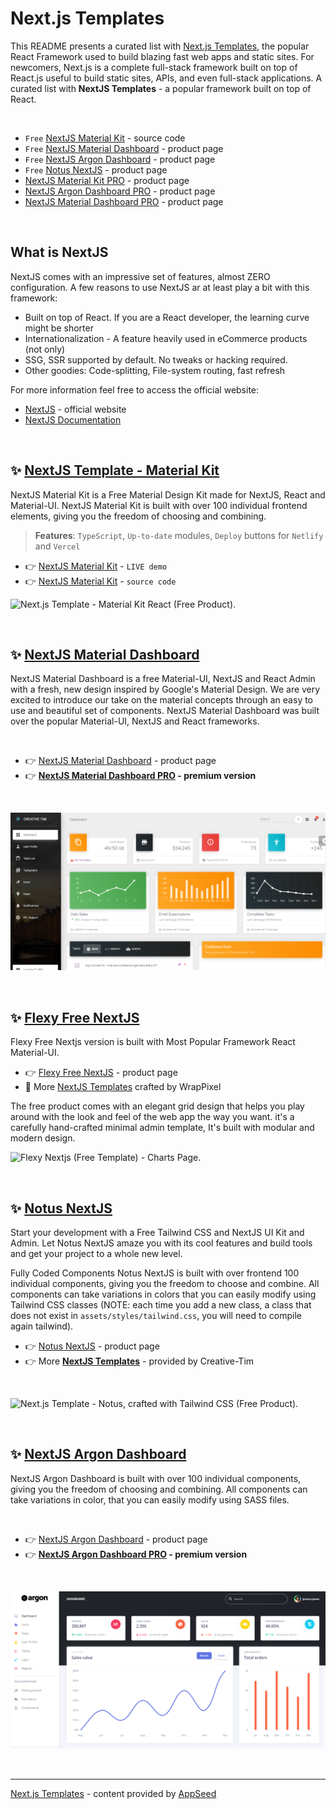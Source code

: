 # Next.js Templates

This README presents a curated list with [Next.js Templates](https://blog.appseed.us/next-js-templates-curated-list/), the popular React Framework used to build blazing fast web apps and static sites. For newcomers, Next.js is a complete full-stack framework built on top of React.js useful to build static sites, APIs, and even full-stack applications.   A curated list with **NextJS Templates** - a popular framework built on top of React. 

<br />

- `Free` [NextJS Material Kit](https://github.com/app-generator/nextjs-material-kit) - source code
- `Free` [NextJS Material Dashboard](http://bit.ly/2Ko0Mb8) - product page
- `Free` [NextJS Argon Dashboard](http://bit.ly/3mkzRKu) - product page
- `Free` [Notus NextJS](http://bit.ly/2Lyr9vn) - product page
- [NextJS Material Kit PRO](http://bit.ly/3nmCSeu) - product page
- [NextJS Argon Dashboard PRO](http://bit.ly/2LwP7Hj) - product page
- [NextJS Material Dashboard PRO](http://bit.ly/2INGVl0) - product page

<br />

## **What is NextJS**

NextJS comes with an impressive set of features, almost ZERO configuration.  A few reasons to use NextJS ar at least play a bit with this framework:

- Built on top of React. If you are a React developer, the learning curve might be shorter
- Internationalization - A feature heavily used in eCommerce products (not only)
- SSG, SSR supported by default. No tweaks or hacking required.
- Other goodies: Code-splitting, File-system routing, fast refresh

For more information feel free to access the official website:

- [NextJS](https://nextjs.org/) - official website
- [NextJS Documentation](https://nextjs.org/docs/getting-started)

<br />

## ✨ [NextJS Template - Material Kit](https://github.com/app-generator/nextjs-material-kit)

NextJS Material Kit is a Free Material Design Kit made for NextJS, React and Material-UI. NextJS Material Kit is built with over 100 individual frontend elements, giving you the freedom of choosing and combining. 

> **Features**: `TypeScript`, `Up-to-date` modules, `Deploy` buttons for `Netlify` and `Vercel`

- 👉 [NextJS Material Kit](https://nextjs-material-kit.appseed-srv1.com/) - `LIVE demo`
- 👉 [NextJS Material Kit](https://github.com/app-generator/nextjs-material-kit) - `source code`

![Next.js Template - Material Kit React (Free Product).](https://dev-to-uploads.s3.amazonaws.com/uploads/articles/u04lxrx85wbr9y2xk9kv.png)

<br />

## ✨ [NextJS Material Dashboard](http://bit.ly/2Ko0Mb8)

NextJS Material Dashboard is a free Material-UI, NextJS and React Admin with a fresh, new design inspired by Google's Material Design. We are very excited to introduce our take on the material concepts through an easy to use and beautiful set of components. NextJS Material Dashboard was built over the popular Material-UI, NextJS and React frameworks.

<br />

- 👉 [NextJS Material Dashboard](http://bit.ly/2Ko0Mb8) - product page
- 👉 **[NextJS Material Dashboard PRO](http://bit.ly/2INGVl0) - premium version**

<br />

![Next.js Template - NextJS Material Dashboard (Free Product).](https://raw.githubusercontent.com/ui-themes/next-js-templates/main/media/next-js-template-material-dashboard.png)

<br />

## ✨ [Flexy Free NextJS](https://www.wrappixel.com/templates/flexy-next-js-free-admin-template/?ref=157)

Flexy Free Nextjs version is built with Most Popular Framework React Material-UI. 

- 👉 [Flexy Free NextJS](https://www.wrappixel.com/templates/flexy-next-js-free-admin-template/?ref=157) - product page
- 🎁 More [NextJS Templates](https://www.wrappixel.com/templates/category/nextjs/?ref=157) crafted by WrapPixel

The free product comes with an elegant grid design that helps you play around with the look and feel of the web app the way you want. it's a carefully hand-crafted minimal admin template, It's built with modular and modern design.

![Flexy Nextjs (Free Template) - Charts Page.](https://dev-to-uploads.s3.amazonaws.com/uploads/articles/i6n0o2xfcdt8fw3chx53.png)

<br />

## ✨ [Notus NextJS](http://bit.ly/2Lyr9vn)

Start your development with a Free Tailwind CSS and NextJS UI Kit and Admin. Let Notus NextJS amaze you with its cool features and build tools and get your project to a whole new level. 

Fully Coded Components Notus NextJS is built with over frontend 100 individual components, giving you the freedom to choose and combine. All components can take variations in colors that you can easily modify using Tailwind CSS classes (NOTE: each time you add a new class, a class that does not exist in `assets/styles/tailwind.css`, you will need to compile again tailwind).

- 👉 [Notus NextJS](https://bit.ly/2Lyr9vn) - product page
- 👉 More **[NextJS Templates](https://bit.ly/3noTq5Q)** - provided by Creative-Tim

<br />

![Next.js Template - Notus, crafted with Tailwind CSS (Free Product).](https://raw.githubusercontent.com/admin-dashboards/react-dashboards/master/media/notus-react-tailwind-intro.gif)

<br />

## ✨ [NextJS Argon Dashboard](https://bit.ly/3mkzRKu)

NextJS Argon Dashboard is built with over 100 individual components, giving you the freedom of choosing and combining. All components can take variations in color, that you can easily modify using SASS files.

<br />

- 👉 [NextJS Argon Dashboard](https://bit.ly/3mkzRKu) - product page
- 👉 **[NextJS Argon Dashboard PRO](http://bit.ly/2LwP7Hj) - premium version**

<br />

![Next.js Template - NextJS Material Dashboard (Free Product).](https://raw.githubusercontent.com/ui-themes/next-js-templates/main/media/next-js-template-argon-dashboard.png)

<br />

---
[Next.js Templates](https://blog.appseed.us/next-js-templates-curated-list/) - content provided by [AppSeed](https://appseed.us/)
